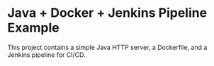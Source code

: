 # Java + Docker + Jenkins Pipeline Example

This project contains a simple Java HTTP server, a Dockerfile, and a Jenkins pipeline for CI/CD.
